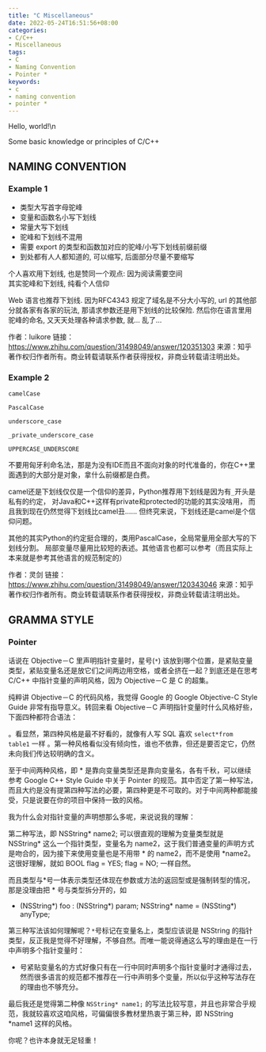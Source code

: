 ```yaml
---
title: "C Miscellaneous"
date: 2022-05-24T16:51:56+08:00
categories:
- C/C++
- Miscellaneous
tags:
- C
- Naming Convention
- Pointer *
keywords:
- c
- naming convention
- pointer *
---
```


Hello, world!\n

Some basic knowledge or principles of C/C++

<!--more-->

## NAMING CONVENTION

### Example 1
- 类型大写首字母驼峰
- 变量和函数名小写下划线
- 常量大写下划线
- 驼峰和下划线不混用
- 需要 export 的类型和函数加对应的驼峰/小写下划线前缀前缀
- 到处都有人人都知道的, 可以缩写, 后面部分尽量不要缩写

个人喜欢用下划线, 也是赞同一个观点: 因为阅读需要空间  
其实驼峰和下划线, 纯看个人信仰

Web 语言也推荐下划线. 因为RFC4343 规定了域名是不分大小写的, 
url 的其他部分就各家有各家的玩法, 那请求参数还是用下划线的比较保险. 
然后你在语言里用驼峰的命名, 又天天处理各种请求参数, 就... 乱了...

作者：luikore
链接：https://www.zhihu.com/question/31498049/answer/120351303
来源：知乎
著作权归作者所有。商业转载请联系作者获得授权，非商业转载请注明出处。


### Example 2

`camelCase`

`PascalCase`

`underscore_case`

`_private_underscore_case`

`UPPERCASE_UNDERSCORE`

不要用匈牙利命名法，那是为没有IDE而且不面向对象的时代准备的，你在C++里面遇到的大部分是对象，拿什么前缀都是白费。

camel还是下划线仅仅是一个信仰的差异，Python推荐用下划线是因为有`_`开头是私有的约定，
对Java和C++这样有private和protected的功能的其实没啥用，
而且我到现在仍然觉得下划线比camel丑……
但终究来说，下划线还是camel是个信仰问题。

其他的其实Python的约定挺合理的，类用PascalCase，全局常量用全部大写的下划线分割。
局部变量尽量用比较短的表述。其他语言也都可以参考（而且实际上本来就是参考其他语言的规范制定的）

作者：灵剑
链接：https://www.zhihu.com/question/31498049/answer/120343046
来源：知乎
著作权归作者所有。商业转载请联系作者获得授权，非商业转载请注明出处。




## GRAMMA STYLE

### Pointer

话说在 Objective－C 里声明指针变量时，星号(`*`) 该放到哪个位置，是紧贴变量类型，紧贴变量名还是放它们之间两边用空格，或者全挤在一起？到底还是在思考 C/C++ 中指针变量的声明风格，因为 Objective－C 是 C 的超集。

纯粹讲 Objective－C 的代码风格，我觉得 Google 的 Google Objective-C Style Guide 非常有指导意义。转回来看 Objective－C 声明指针变量时什么风格好些，下面四种都符合语法：


。看显然，第四种风格是最不好看的，就像有人写 SQL 喜欢 `select*from table1` 一样
。第一种风格看似没有倾向性，谁也不依靠，但还是要否定它，仍然未向我们传达较明确的含义。

至于中间两种风格，即 * 是靠向变量类型还是靠向变量名，各有千秋，可以继续参考 Google C++ Style Guide 中关于 Pointer 的规范。其中否定了第一种写法，而且大约是没有提第四种写法的必要，第四种更是不可取的。对于中间两种都能接受，只是说要在你的项目中保持一致的风格。

我为什么会对指针变量的声明想那么多呢，来说说我的理解：

第二种写法，即 NSString* name2; 可以很直观的理解为变量类型就是 NSString* 这么一个指针类型，变量名为 name2，这于我们普通变量的声明方式是吻合的，因为接下来使用变量也是不用带 * 的 name2，而不是使用 *name2。这很好理解，就如 BOOL flag  = YES; flag = NO; 一样自然。

而且类型与*号一体表示类型还体现在参数或方法的返回型或是强制转型的情况，那是没理由把 * 号与类型拆分开的，如

- (NSString*) foo : (NSString*) param;
NSString* name = (NSSting*) anyType;

第三种写法该如何理解呢？`*`号标记在变量名上，类型应该说是 NSString 的指针类型，反正我是觉得不好理解，不够自然。而唯一能说得通这么写的理由是在一行中声明多个指针变量时：


* 号紧贴变量名的方式好像只有在一行中同时声明多个指针变量时才通得过去，然而很多语言的规范都不推荐在一行中声明多个变量，所以似乎这种写法存在的理由也不够充分。

最后我还是觉得第二种像 `NSString* name1;`  的写法比较写意，并且也非常合乎规范，我就较喜欢这咱风格，可偏偏很多教材里热衷于第三种，即 NSString *name1 这样的风格。

你呢？也许本身就无足轻重！


